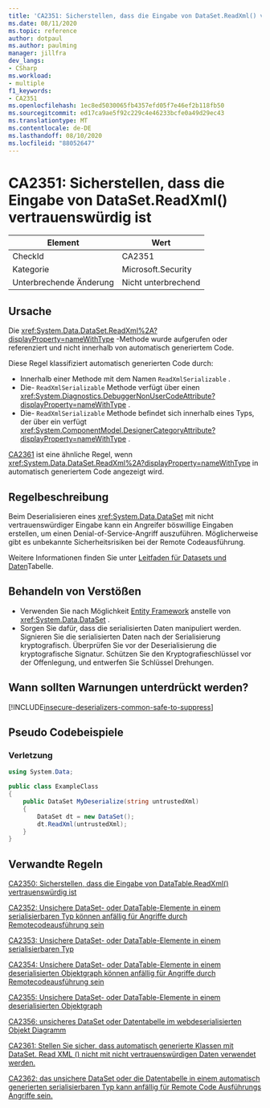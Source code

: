 ```yaml
---
title: 'CA2351: Sicherstellen, dass die Eingabe von DataSet.ReadXml() vertrauenswürdig ist'
ms.date: 08/11/2020
ms.topic: reference
author: dotpaul
ms.author: paulming
manager: jillfra
dev_langs:
- CSharp
ms.workload:
- multiple
f1_keywords:
- CA2351
ms.openlocfilehash: 1ec8ed5030065fb4357efd05f7e46ef2b118fb50
ms.sourcegitcommit: ed17ca9ae5f92c229c4e46233bcfe0a49d29ec43
ms.translationtype: MT
ms.contentlocale: de-DE
ms.lasthandoff: 08/10/2020
ms.locfileid: "88052647"
---
```

# <a name="ca2351-ensure-datasetreadxmls-input-is-trusted"></a>CA2351: Sicherstellen, dass die Eingabe von DataSet.ReadXml() vertrauenswürdig ist

|Element|Wert|
|-|-|
|CheckId|CA2351|
|Kategorie|Microsoft.Security|
|Unterbrechende Änderung|Nicht unterbrechend|

## <a name="cause"></a>Ursache

Die <xref:System.Data.DataSet.ReadXml%2A?displayProperty=nameWithType> -Methode wurde aufgerufen oder referenziert und nicht innerhalb von automatisch generiertem Code.

Diese Regel klassifiziert automatisch generierten Code durch:
- Innerhalb einer Methode mit dem Namen `ReadXmlSerializable` .
- Die- `ReadXmlSerializable` Methode verfügt über einen <xref:System.Diagnostics.DebuggerNonUserCodeAttribute?displayProperty=nameWithType> .
- Die- `ReadXmlSerializable` Methode befindet sich innerhalb eines Typs, der über ein verfügt <xref:System.ComponentModel.DesignerCategoryAttribute?displayProperty=nameWithType> .

[CA2361](ca2361.md) ist eine ähnliche Regel, wenn <xref:System.Data.DataSet.ReadXml%2A?displayProperty=nameWithType> in automatisch generiertem Code angezeigt wird.

## <a name="rule-description"></a>Regelbeschreibung

Beim Deserialisieren eines <xref:System.Data.DataSet> mit nicht vertrauenswürdiger Eingabe kann ein Angreifer böswillige Eingaben erstellen, um einen Denial-of-Service-Angriff auszuführen. Möglicherweise gibt es unbekannte Sicherheitsrisiken bei der Remote Codeausführung.

Weitere Informationen finden Sie unter [Leitfaden für Datasets und Daten](https://go.microsoft.com/fwlink/?linkid=2132227)Tabelle.

## <a name="how-to-fix-violations"></a>Behandeln von Verstößen

- Verwenden Sie nach Möglichkeit [Entity Framework](https://docs.microsoft.com/ef/) anstelle von <xref:System.Data.DataSet> .
- Sorgen Sie dafür, dass die serialisierten Daten manipuliert werden. Signieren Sie die serialisierten Daten nach der Serialisierung kryptografisch. Überprüfen Sie vor der Deserialisierung die kryptografische Signatur. Schützen Sie den Kryptografieschlüssel vor der Offenlegung, und entwerfen Sie Schlüssel Drehungen.

## <a name="when-to-suppress-warnings"></a>Wann sollten Warnungen unterdrückt werden?

[!INCLUDE[insecure-deserializers-common-safe-to-suppress](includes/insecure-deserializers-common-safe-to-suppress-md.md)]

## <a name="pseudo-code-examples"></a>Pseudo Codebeispiele

### <a name="violation"></a>Verletzung

```csharp
using System.Data;

public class ExampleClass
{
    public DataSet MyDeserialize(string untrustedXml)
    {
        DataSet dt = new DataSet();
        dt.ReadXml(untrustedXml);
    }
}
```

## <a name="related-rules"></a>Verwandte Regeln

[CA2350: Sicherstellen, dass die Eingabe von DataTable.ReadXml() vertrauenswürdig ist](ca2350.md)

[CA2352: Unsichere DataSet- oder DataTable-Elemente in einem serialisierbaren Typ können anfällig für Angriffe durch Remotecodeausführung sein](ca2352.md)

[CA2353: Unsichere DataSet- oder DataTable-Elemente in einem serialisierbaren Typ](ca2353.md)

[CA2354: Unsichere DataSet- oder DataTable-Elemente in einem deserialisierten Objektgraph können anfällig für Angriffe durch Remotecodeausführung sein](ca2354.md)

[CA2355: Unsichere DataSet- oder DataTable-Elemente in einem deserialisierten Objektgraph](ca2355.md)

[CA2356: unsicheres DataSet oder Datentabelle im webdeserialisierten Objekt Diagramm](ca2356.md)

[CA2361: Stellen Sie sicher, dass automatisch generierte Klassen mit DataSet. Read XML () nicht mit nicht vertrauenswürdigen Daten verwendet werden.](ca2361.md)

[CA2362: das unsichere DataSet oder die Datentabelle in einem automatisch generierten serialisierbaren Typ kann anfällig für Remote Code Ausführungs Angriffe sein.](ca2362.md)
